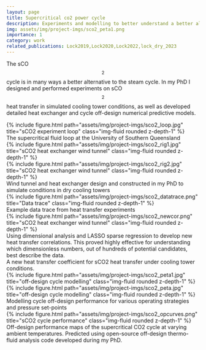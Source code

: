 ```yaml
---
layout: page
title: Supercritical co2 power cycle
description: Experiments and modelling to better understand a better alternative to the steam cycle.
img: assets/img/project-imgs/sco2_peta1.png
importance: 1
category: work
related_publications: Lock2019,Lock2020,Lock2022,lock_dry_2023
---
```


The sCO$$_2$$ cycle is in many ways a better alternative to the steam cycle. In
my PhD I designed and performed experiments on sCO$$_2$$ heat transfer in
simulated cooling tower conditions, as well as developed detailed heat exchanger
and cycle off-design numerical predictive models.


<div class="row">
    <div class="col-sm mt-3 mt-md-0">
        {% include figure.html path="assets/img/project-imgs/sco2_loop.jpg" title="sCO2 experiment loop" class="img-fluid rounded z-depth-1" %}
    </div>
</div>
<div class="caption">
The supercritical fluid loop at the University of Southern Queensland
</div>

<div class="row">
    <div class="col-sm mt-3 mt-md-0">
        {% include figure.html path="assets/img/project-imgs/sco2_rig1.jpg" title="sCO2 heat exchanger wind tunnel" class="img-fluid rounded z-depth-1" %}
    </div>
    <div class="col-sm mt-3 mt-md-0">
        {% include figure.html path="assets/img/project-imgs/sco2_rig2.jpg" title="sCO2 heat exchanger wind tunnel" class="img-fluid rounded z-depth-1" %}
    </div>
</div>
<div class="caption">
    Wind tunnel and heat exchanger design and constructed in my PhD to simulate conditions in dry cooling towers
</div>

<div class="row">
    <div class="col-sm-1 justify-content-between center">
    </div>
    <div class="col-sm-10 justify-content-between center">
        {% include figure.html path="assets/img/project-imgs/sco2_datatrace.png" title="Data trace" class="img-fluid rounded z-depth-1" %}
    </div>
    <div class="col-sm-1 justify-content-between center">
    </div>
</div>

<div class="caption">
    Example data trace from heat transfer experiments
</div>



<div class="row">
    <div class="col-sm-9 mt-3 mt-md-0">
        {% include figure.html path="assets/img/project-imgs/sco2_newcor.png" title="sCO2 heat exchanger wind tunnel" class="img-fluid rounded z-depth-1" %}
    </div>
    <div class="col-sm-3 mt-3 mt-md-0">
        Using dimensional
        analysis and LASSO sparse regression to develop new heat transfer
        correlations. This proved highly effective for
        understanding which dimensionless numbers, out of hundreds of potential
        candidates, best describe the data.
    </div>
</div>
<div class="caption">
    A new heat transfer coefficient for sCO2 heat transfer under cooling tower
    conditions. 
</div>


<div class="row">
    <div class="col-sm mt-3 mt-md-0">
        {% include figure.html path="assets/img/project-imgs/sco2_peta1.jpg" title="off-design cycle modelling" class="img-fluid rounded z-depth-1" %}
    </div>
    <div class="col-sm mt-3 mt-md-0">
        {% include figure.html path="assets/img/project-imgs/sco2_peta.jpg" title="off-design cycle modelling" class="img-fluid rounded z-depth-1" %}
    </div>
</div>
<div class="caption">
    Modelling cycle off-design performance for various operating strategies and pressure set-points
</div>

<div class="row">
    <div class="col-sm-12">
        {% include figure.html path="assets/img/project-imgs/sco2_opcurves.png" title="sCO2 cycle performance" class="img-fluid rounded z-depth-1" %}
    </div>
</div>
<div class="caption">
Off-design performance maps of the supercritical CO2 cycle at varying ambient temperatures. Predicted using open-source off-design thermo-fluid analysis code developed during my PhD. 
</div>
